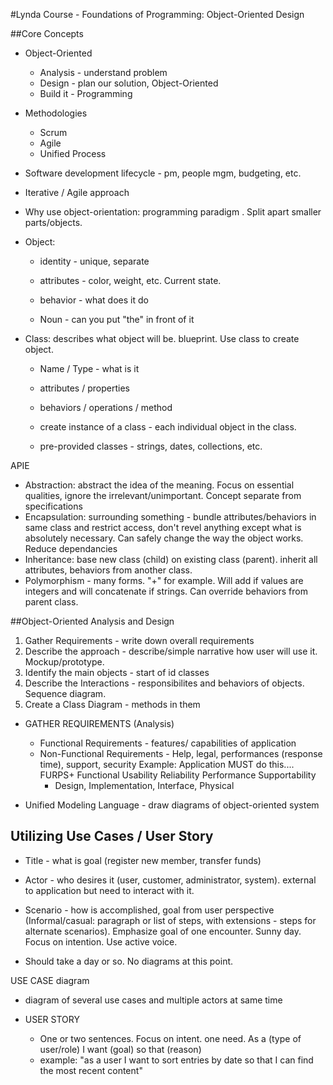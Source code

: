 #Lynda Course - Foundations of Programming: Object-Oriented Design

##Core Concepts
- Object-Oriented
  - Analysis - understand problem
  - Design - plan our solution, Object-Oriented
  - Build it - Programming

- Methodologies
  - Scrum
  - Agile
  - Unified Process
- Software development lifecycle - pm, people mgm, budgeting, etc.
- Iterative / Agile approach

- Why use object-orientation:   programming paradigm .  Split apart smaller parts/objects.
- Object:  
  - identity - unique, separate
  - attributes - color, weight, etc. Current state.
  - behavior - what does it do

  - Noun - can you put "the" in front of it

- Class: describes what object will be. blueprint.  Use class to create object.
  - Name / Type - what is it
  - attributes / properties
  - behaviors / operations / method

  - create instance of a class - each individual object in the class.
  - pre-provided classes - strings, dates, collections, etc.

APIE
- Abstraction: abstract the idea of the meaning.  Focus on essential qualities, ignore the irrelevant/unimportant. Concept separate from specifications
- Encapsulation: surrounding something - bundle attributes/behaviors in same class and restrict access, don't revel anything except what is absolutely necessary.  Can safely change the way the object works. Reduce dependancies
- Inheritance: base new class (child) on existing class (parent).  inherit all attributes, behaviors from another class.
- Polymorphism - many forms.  "+" for example.  Will add if values are integers and will concatenate if strings.  Can override behaviors from parent class.

##Object-Oriented Analysis and Design
1. Gather Requirements - write down overall requirements
2. Describe the approach - describe/simple narrative how user will use it.  Mockup/prototype.
3. Identify the main objects - start of id classes
4. Describe the Interactions - responsibilites and behaviors of objects.  Sequence diagram.
5. Create a Class Diagram - methods in them

- GATHER REQUIREMENTS (Analysis)
  - Functional Requirements - features/ capabilities of application
  - Non-Functional Requirements - Help, legal, performances (response time), support, security
Example: Application MUST do this....
FURPS+
    Functional
    Usability
    Reliability
    Performance
    Supportability
    + Design, Implementation, Interface, Physical

- Unified Modeling Language - draw diagrams of object-oriented system

## Utilizing Use Cases / User Story
- Title - what is goal (register new member, transfer funds)
- Actor - who desires it (user, customer, administrator, system). external to application but need to interact with it.
- Scenario - how is accomplished, goal from user perspective (Informal/casual: paragraph or list of steps, with extensions - steps for alternate scenarios).  Emphasize goal of one encounter. Sunny day. Focus on intention. Use active voice.

- Should take a day or so.  No diagrams at this point.

USE CASE diagram
- diagram of several use cases and multiple actors at same time

- USER STORY
  - One or two sentences. Focus on intent.  one need.
  As a (type of user/role)
  I want (goal)
  so that (reason)
  - example:  "as a user I want to sort entries by date so that I can find the most recent content"
